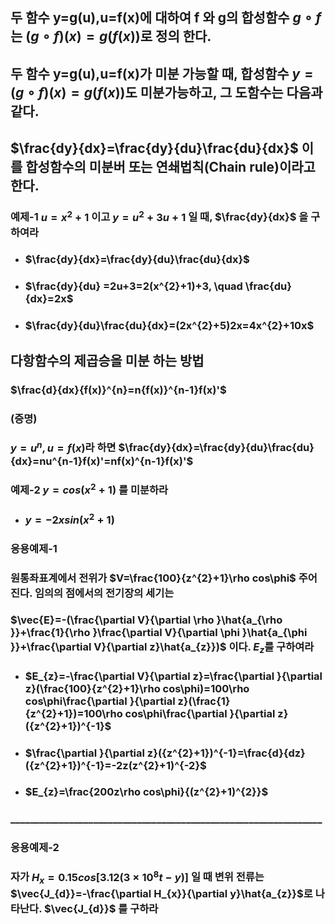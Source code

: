 ## 두 함수 y=g(u),u=f(x)에 대하여 f 와 g의 합성함수 $g \circ f$ 는 $(g \circ f)(x)=g(f(x))$로 정의 한다.
## 두 함수 y=g(u),u=f(x)가 미분 가능할 때, 합성함수 $y=(g \circ f)(x)=g(f(x))$도 미분가능하고, 그 도함수는 다음과 같다.
## $\frac{dy}{dx}=\frac{dy}{du}\frac{du}{dx}$ 이를 합성함수의 미분버 또는 연쇄법칙(Chain rule)이라고 한다.

### 예제-1 $u=x^{2}+1$ 이고 $y=u^{2}+3u+1$ 일 때, $\frac{dy}{dx}$ 을 구하여라
+ ### $\frac{dy}{dx}=\frac{dy}{du}\frac{du}{dx}$
+ ### $\frac{dy}{du} =2u+3=2(x^{2}+1)+3, \quad \frac{du}{dx}=2x$
+ ### $\frac{dy}{du}\frac{du}{dx}=(2x^{2}+5)2x=4x^{2}+10x$

## 다항함수의 제곱승을 미분 하는 방법
### $\frac{d}{dx}{f(x)}^{n}=n{f(x)}^{n-1}f(x)'$
### (증명) 
### $y=u^{n}, u=f(x)$라 하면 $\frac{dy}{dx}=\frac{dy}{du}\frac{du}{dx}=nu^{n-1}f(x)'=nf(x)^{n-1}f(x)'$
### 예제-2 $y=cos(x^{2}+1)$ 를 미분하라
+ ### $y=-2xsin(x^{2}+1)$

### 응용예제-1
### 원통좌표계에서 전위가 $V=\frac{100}{z^{2}+1}\rho cos\phi$ 주어진다. 임의의 점에서의 전기장의 세기는
### $\vec{E}=-(\frac{\partial V}{\partial \rho }\hat{a_{\rho }}+\frac{1}{\rho }\frac{\partial V}{\partial \phi }\hat{a_{\phi }}+\frac{\partial V}{\partial z}\hat{a_{z}})$ 이다. $E_{z}$를 구하여라
+ ### $E_{z}=-\frac{\partial V}{\partial z}=\frac{\partial }{\partial z}(\frac{100}{z^{2}+1}\rho cos\phi)=100\rho cos\phi\frac{\partial }{\partial z}(\frac{1}{z^{2}+1})=100\rho cos\phi\frac{\partial }{\partial z}({z^{2}+1})^{-1}$
+ ### $\frac{\partial }{\partial z}({z^{2}+1})^{-1}=\frac{d}{dz}({z^{2}+1})^{-1}=-2z(z^{2}+1)^{-2}$
+ ### $E_{z}=\frac{200z\rho cos\phi}{(z^{2}+1)^{2}}$
### ________________________________________________________________

### 응용예제-2
### 자가 $H_{x}=0.15cos[3.12(3 \times 10^{8}t-y)]$ 일 때 변위 전류는 $\vec{J_{d}}=-\frac{\partial H_{x}}{\partial y}\hat{a_{z}}$로 나타난다. $\vec{J_{d}}$ 를 구하라
